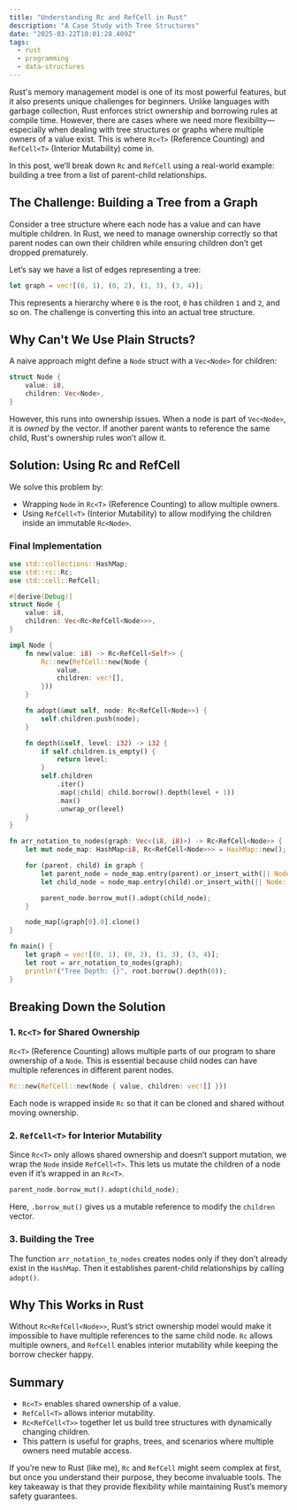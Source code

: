 ```yaml
---
title: "Understanding Rc and RefCell in Rust"
description: "A Case Study with Tree Structures"
date: "2025-03-22T10:01:28.409Z"
tags:
  - rust
  - programming
  - data-structures
---
```


Rust's memory management model is one of its most powerful features, but it also presents unique challenges for beginners. Unlike languages with garbage collection, Rust enforces strict ownership and borrowing rules at compile time. However, there are cases where we need more flexibility—especially when dealing with tree structures or graphs where multiple owners of a value exist. This is where `Rc<T>` (Reference Counting) and `RefCell<T>` (Interior Mutability) come in.

In this post, we’ll break down `Rc` and `RefCell` using a real-world example: building a tree from a list of parent-child relationships.

## The Challenge: Building a Tree from a Graph

Consider a tree structure where each node has a value and can have multiple children. In Rust, we need to manage ownership correctly so that parent nodes can own their children while ensuring children don’t get dropped prematurely.

Let’s say we have a list of edges representing a tree:

```rust
let graph = vec![(0, 1), (0, 2), (1, 3), (3, 4)];
```

This represents a hierarchy where `0` is the root, `0` has children `1` and `2`, and so on. The challenge is converting this into an actual tree structure.

## Why Can't We Use Plain Structs?

A naive approach might define a `Node` struct with a `Vec<Node>` for children:

```rust
struct Node {
    value: i8,
    children: Vec<Node>,
}
```

However, this runs into ownership issues. When a node is part of `Vec<Node>`, it is _owned_ by the vector. If another parent wants to reference the same child, Rust's ownership rules won’t allow it.

## Solution: Using Rc and RefCell

We solve this problem by:

- Wrapping `Node` in `Rc<T>` (Reference Counting) to allow multiple owners.
- Using `RefCell<T>` (Interior Mutability) to allow modifying the children inside an immutable `Rc<Node>`.

### Final Implementation

```rust
use std::collections::HashMap;
use std::rc::Rc;
use std::cell::RefCell;

#[derive(Debug)]
struct Node {
    value: i8,
    children: Vec<Rc<RefCell<Node>>>,
}

impl Node {
    fn new(value: i8) -> Rc<RefCell<Self>> {
        Rc::new(RefCell::new(Node {
            value,
            children: vec![],
        }))
    }

    fn adopt(&mut self, node: Rc<RefCell<Node>>) {
        self.children.push(node);
    }

    fn depth(&self, level: i32) -> i32 {
        if self.children.is_empty() {
            return level;
        }
        self.children
            .iter()
            .map(|child| child.borrow().depth(level + 1))
            .max()
            .unwrap_or(level)
    }
}

fn arr_notation_to_nodes(graph: Vec<(i8, i8)>) -> Rc<RefCell<Node>> {
    let mut node_map: HashMap<i8, Rc<RefCell<Node>>> = HashMap::new();

    for (parent, child) in graph {
        let parent_node = node_map.entry(parent).or_insert_with(|| Node::new(parent)).clone();
        let child_node = node_map.entry(child).or_insert_with(|| Node::new(child)).clone();

        parent_node.borrow_mut().adopt(child_node);
    }

    node_map[&graph[0].0].clone()
}

fn main() {
    let graph = vec![(0, 1), (0, 2), (1, 3), (3, 4)];
    let root = arr_notation_to_nodes(graph);
    println!("Tree Depth: {}", root.borrow().depth(0));
}
```

## Breaking Down the Solution

### 1. `Rc<T>` for Shared Ownership

`Rc<T>` (Reference Counting) allows multiple parts of our program to share ownership of a `Node`. This is essential because child nodes can have multiple references in different parent nodes.

```rust
Rc::new(RefCell::new(Node { value, children: vec![] }))
```

Each node is wrapped inside `Rc` so that it can be cloned and shared without moving ownership.

### 2. `RefCell<T>` for Interior Mutability

Since `Rc<T>` only allows shared ownership and doesn’t support mutation, we wrap the `Node` inside `RefCell<T>`. This lets us mutate the children of a node even if it’s wrapped in an `Rc<T>`.

```rust
parent_node.borrow_mut().adopt(child_node);
```

Here, `.borrow_mut()` gives us a mutable reference to modify the `children` vector.

### 3. Building the Tree

The function `arr_notation_to_nodes` creates nodes only if they don’t already exist in the `HashMap`. Then it establishes parent-child relationships by calling `adopt()`.

## Why This Works in Rust

Without `Rc<RefCell<Node>>`, Rust’s strict ownership model would make it impossible to have multiple references to the same child node. `Rc` allows multiple owners, and `RefCell` enables interior mutability while keeping the borrow checker happy.

## Summary

- `Rc<T>` enables shared ownership of a value.
- `RefCell<T>` allows interior mutability.
- `Rc<RefCell<T>>` together let us build tree structures with dynamically changing children.
- This pattern is useful for graphs, trees, and scenarios where multiple owners need mutable access.

If you’re new to Rust (like me), `Rc` and `RefCell` might seem complex at first, but once you understand their purpose, they become invaluable tools. The key takeaway is that they provide flexibility while maintaining Rust’s memory safety guarantees.

